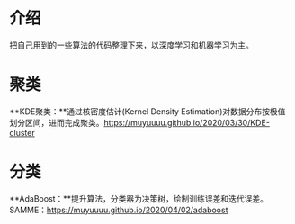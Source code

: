 # 介绍

把自己用到的一些算法的代码整理下来，以深度学习和机器学习为主。

# 聚类

**KDE聚类：**通过核密度估计(Kernel Density Estimation)对数据分布按极值划分区间，进而完成聚类。https://muyuuuu.github.io/2020/03/30/KDE-cluster

# 分类

**AdaBoost：**提升算法，分类器为决策树，绘制训练误差和迭代误差。SAMME：https://muyuuuu.github.io/2020/04/02/adaboost



